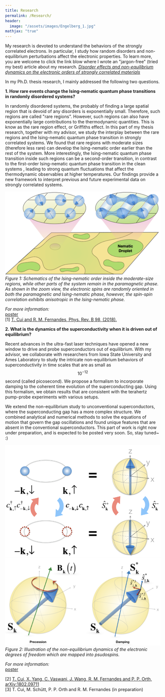 ```yaml
---
title: Research
permalink: /Research/
header:
  image: "/assets/images/Engelberg_1.jpg"
mathjax: "true"
---
```

My research is devoted to understand the behaviors of the strongly correlated electrons. In particular, I study how random disorders and non-equilibrium perturbations affect the electronic properties. To learn more, you are welcome to click the link blow where I wrote an "jargon-free" (tried my best) article about my research.
[*Disorder effects and non-equilibrium dynamics on the electronic orders of strongly correlated materials*](/Research-Statement/)

In my Ph.D. thesis research, I mainly addressed the following two questions.


**1. How rare events change the Ising-nematic quantum phase transitions in randomly disordered systems?**


In randomly disordered systems, the probably of finding a large spatial region that is devoid of any disorders is exponentially small. Therefore, such regions are called "rare regions". However, such regions can also have exponentially large contributions to the thermodynamic quantities. This is know as the rare region effect, or Griffiths effect. In this part of my thesis research, together with my advisor, we study the interplay between the rare regions and the Ising-nematic quantum phase transition in strongly correlated systems. We found that rare regions with moderate sizes (therefore less rare) can develop the Ising-nematic order earlier than the rest of the system. More interestingly, the Ising-nematic quantum phase transition inside such regions can be a second-order transition, in contrast to the first-order Ising-nematic quantum phase transition in the clean systems , leading to strong quantum fluctuations that affect the thermodynamic observables at higher temperatures. Our findings provide a new framework to interpret previous and future experimental data on strongly correlated systems.


![](/assets/images/Rare-region.png)
*Figure 1: Schematics of the Ising-nematic order inside the moderate-size regions, while other parts of the system remain in the paramagnetic phase. As shown in the zoom view, the electronic spins are randomly oriented in both the paramagnetic and Ising-nematic phase, however, the spin-spin correlation exhibits anisotropic in the Ising-nematic phase.*

*For more information:*  
[poster](https://drive.google.com/file/d/1JTyWSW0gmFYN3xDqa-QvIsFO4S32phZb/view?usp=sharing)  
[1] [T. Cui and R. M. Fernandes, Phys. Rev. B 98, (2018).](https://link.aps.org/doi/10.1103/PhysRevB.98.085117)


**2. What is the dynamics of the superconductivity when it is driven out of equilibrium?**

Recent advances in the ultra-fast laser techniques have opened a new window to drive and probe superconductors out of equilibrium. With my advisor, we collaborate with researchers from Iowa State University and Ames Laboratory to study the intricate non-equilibrium behaviors of superconductivity in time scales that are as small as $$10^{-12}$$ second (called picosecond). We propose a formalism to incorporate damping to the coherent time evolution of the superconducting gap. Using this formalism, we obtain results that are consistent with the terahertz pump-probe experiments with various setups.  

We extend the non-equilibrium study to unconventional superconductors, where the superconducting gap has a more complex structure. We combined analytical and numerical methods to solve the equations of motion that govern the gap oscillations and found unique features that are absent in the conventional superconductors. This part of work is right now under preparation, and is expected to be posted very soon. So, stay tuned~ :)

![](/assets/images/Mapping.png)![](/assets/images/Pseudospin_EOM.jpeg)
*Figure 2: Illustration of the non-equilibrium dynamics of the electronic degrees of freedom which are mapped into psudospins.*


*For more information:*  
[poster](https://drive.google.com/file/d/1VIdRpMm0xPFm7oN2IRm7_GWPqbcJdNbO/view?usp=sharing)


[2] [T. Cui, X. Yang, C. Vaswani, J. Wang, R. M. Fernandes and P. P. Orth, arXiv:1802.09711](https://arxiv.org/abs/1802.09711)    
[3] T. Cui, M. Schütt, P. P. Orth and R. M. Fernandes (in preparation)
